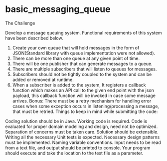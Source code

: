 # basic_messaging_queue

The Challenge

Develop a message queuing system.
Functional requirements of this system have been described below.
1. Create your own queue that will hold messages in the form of JSON(Standard library with queue implementation were not allowed).
2. There can be more than one queue at any given point of time.
3. There will be one publisher that can generate messages to a queue.
4. There are multiple subscribers that will listen to queues for messages.
5. Subscribers should not be tightly coupled to the system and can be added or removed at runtime.
6. When a subscriber is added to the system, It registers a callback function which makes an API call to the given end point with the json payload, this callback function will be invoked in case some message arrives.
Bonus:
There must be a retry mechanism for handling error cases when some exception occurs in listening/processing a message, that must be retried.
Things to keep in mind while submitting the code:

Coding solution should be in Java.
Working code is required.
Code is evaluated for proper domain modeling and design, need not be optimized.
Separation of concerns must be taken care.
Solution should be extensible.
Writing all the necessary Unit tests is expected.
Necessary design patterns must be implemented.
Naming variable conventions.
Input needs to be read from a text file, and output should be printed to console. Your program should execute and take the location to the test file as a parameter.

